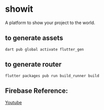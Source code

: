 # showit

A platform to show your project to the world.

## to generate assets
```
dart pub global activate flutter_gen
```
## to generate router
```
flutter packages pub run build_runner build 
```

## Firebase Reference:
[Youtube](https://www.youtube.com/watch?v=z05m8nlPRxk&list=PL4cUxeGkcC9j--TKIdkb3ISfRbJeJYQwC)